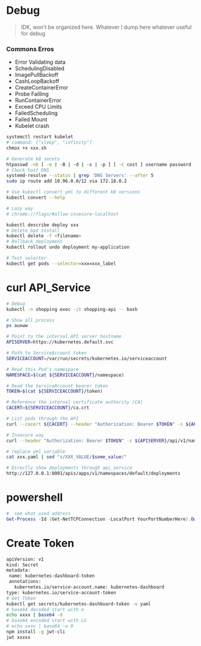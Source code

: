 # Debug
> IDK, won't be organized here. Whatever I dump here whatever useful for debug

### Commons Erros
- Error Validating data
- SchedulingDisabled
- ImagePullBackoff
- CashLoopBackoff
- CreateContainerError
- Probe Failling
- RunContainerError
- Exceed CPU Limits
- FailedScheduling
- Failed Mount
- Kubelet crash


```bash
systemctl restart kubelet
# command: ["sleep", "infinity"]
chmox +x xxx.sh

# Generate k8 secets
htpasswd -nb [ -m | -B | -d | -s | -p ] [ -C cost ] username password
# Check host DNS
systemd-resolve --status | grep 'DNS Servers' --after 5
sudo ip route add 10.96.0.0/12 via 172.18.0.2

# Use kubectl convert yml to different k8 versions
kubectl convert --help

# Lazy way
# chrome://flags/#allow-insecure-localhost

kubectl describe deploy xxx
# Delete bad install
kubectl delete -f <filename>
# Rollback deployment
kubectl rollout undo deployment my-application

# Test selector
kubectl get pods --selector=xxx=xxx_label
```
# curl API_Service 
```bash
# Debug
kubectl -n shopping exec -it shopping-api -- bash

# Show all process
ps auxww 

# Point to the internal API server hostname
APISERVER=https://kubernetes.default.svc

# Path to ServiceAccount token
SERVICEACCOUNT=/var/run/secrets/kubernetes.io/serviceaccount

# Read this Pod's namespace
NAMESPACE=$(cat ${SERVICEACCOUNT}/namespace)

# Read the ServiceAccount bearer token
TOKEN=$(cat ${SERVICEACCOUNT}/token)

# Reference the internal certificate authority (CA)
CACERT=${SERVICEACCOUNT}/ca.crt

# List pods through the API
curl --cacert ${CACERT} --header "Authorization: Bearer $TOKEN" -s ${APISERVER}/api/v1/namespaces/shopping/pods/ 

# Insecure way
curl --header "Authorization: Bearer $TOKEN" -s ${APISERVER}/api/v1/namespaces/shopping/pods/ --insecure

# replace yml variable
cat xxx.yaml | sed "s/XXX_VALUE/$some_value/"

# Directly show deployments through api_service
http://127.0.0.1:8001/apis/apps/v1/namespaces/default/deployments
```

# powershell
```powershell
#  see what used address
Get-Process -Id (Get-NetTCPConnection -LocalPort YourPortNumberHere).OwningProcess
```

# Create Token
```bash
apiVersion: v1
kind: Secret
metadata:
 name: kubernetes-dashboard-token
 annotations:
   kubernetes.io/service-account.name: kubernetes-dashboard
type: kubernetes.io/service-account-token
# Get Token
kubectl get secrets/kubernetes-dashboard-token -o yaml
# base64 decoded start with e
echo xxxx | base64 -d
# base64 encoded start with LS 
# echo xxxx | base64 -w 0
npm install -g jwt-cli
jwt xxxxx
```